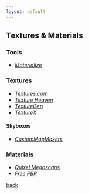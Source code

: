 ```yaml
---
layout: default
---
```


## Textures & Materials

### Tools

* _[Materialize](http://www.boundingboxsoftware.com/materialize/index.php)_

### Textures

* _[Textures.com](https://www.textures.com/)_
* _[Texture Heaven](https://texturehaven.com/)_
* _[TextureGen](http://www.texturegen.com/)_
* _[TextureX](https://texturex.com/)_

#### Skyboxes

* _[CustomMapMakers](http://www.custommapmakers.org/skyboxes.php)_

### Materials

* _[Quixel Megascans](https://megascans.se/)_
* _[Free PBR](https://freepbr.com/)_

[back](../)
